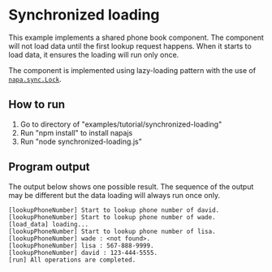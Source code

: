 # Synchronized loading
This example implements a shared phone book component. The component will not load data until the first lookup request happens. When it starts to load data, it ensures the loading will run only once. 

The component is implemented using lazy-loading pattern with the use of [`napa.sync.Lock`](./../../../docs/api/sync.md#interface-lock).

## How to run
1. Go to directory of "examples/tutorial/synchronized-loading"
2. Run "npm install" to install napajs
3. Run "node synchronized-loading.js"

## Program output
The output below shows one possible result. The sequence of the output may be different but the data loading will always run once only.
```
[lookupPhoneNumber] Start to lookup phone number of david.
[lookupPhoneNumber] Start to lookup phone number of wade.
[load_data] loading...
[lookupPhoneNumber] Start to lookup phone number of lisa.
[lookupPhoneNumber] wade : <not found>.
[lookupPhoneNumber] lisa : 567-888-9999.
[lookupPhoneNumber] david : 123-444-5555.
[run] All operations are completed.
```
